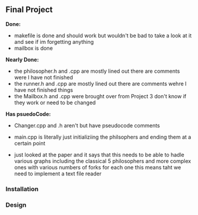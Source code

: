 ## Final Project

**Done:**
- makefile is done and should work but wouldn't be bad to take a look at it and see if im forgetting anything
- mailbox is done

**Nearly Done:**
- the philosopher.h and .cpp are mostly lined out there are comments were I have not finished
- the runner.h and .cpp are mostly lined out there are comments wehre I have not finished things
- the Mailbox.h and .cpp were brought over from Project 3 don't know if they work or need to be changed


**Has psuedoCode:**
- Changer.cpp and .h aren't but have pseudocode comments
- main.cpp is literally just initializiing the philsophers and ending them at a certain point

- just looked at the paper and it says that this needs to be able to hadle various graphs including the classical 5 philosophers and more complex ones with various numbers of forks for each one this means taht we need to implement a text file reader

<p align="right"></p>

### Installation

<p align="right"></p>

### Design

<p align="right"></p>